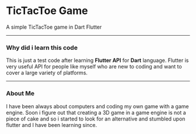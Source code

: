 # TicTacToe Game
 A simple TicTacToe game in Dart Flutter
 
 ---

### Why did i learn this code
 This is just a test code after learning **Flutter API** for **Dart** language. Flutter is very useful API for people like myself who are new to coding and want to cover a large variety of platforms.
 
 ---
 
### About Me
I have been always about computers and coding my own game with a game engine. Soon i figure out that creating a 3D game in a game engine is not a piece of cake and so i started to look for an alternative and stumbled upon flutter and I have been learning since.
